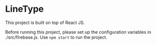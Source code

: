 # LineType

This project is built on top of React JS.

Before running this project, please set up the configuration variables in ./src/firebase.js.
Use `npm start` to run the project.
